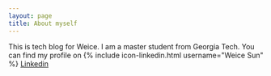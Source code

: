 ```yaml
---
layout: page
title: About myself
---
```


This is tech blog for Weice. I am a master student from Georgia Tech. You can find my profile on 
{% include icon-linkedin.html username="Weice Sun" %}
[Linkedin](http://jekyllrb.com/)

